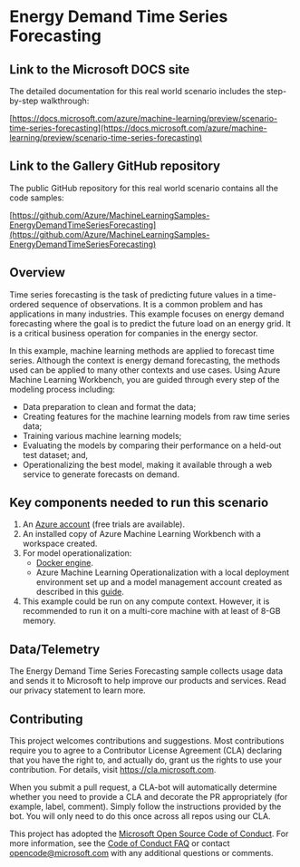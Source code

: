 # Energy Demand Time Series Forecasting

## Link to the Microsoft DOCS site

The detailed documentation for this real world scenario includes the step-by-step walkthrough:

[https://docs.microsoft.com/azure/machine-learning/preview/scenario-time-series-forecasting](https://docs.microsoft.com/azure/machine-learning/preview/scenario-time-series-forecasting)

## Link to the Gallery GitHub repository

The public GitHub repository for this real world scenario contains all the code samples:

[https://github.com/Azure/MachineLearningSamples-EnergyDemandTimeSeriesForecasting](https://github.com/Azure/MachineLearningSamples-EnergyDemandTimeSeriesForecasting)

## Overview

Time series forecasting is the task of predicting future values in a time-ordered sequence of observations. It is a common problem and has applications in many industries. This example focuses on energy demand forecasting where the goal is to predict the future load on an energy grid. It is a critical business operation for companies in the energy sector.

In this example, machine learning methods are applied to forecast time series. Although the context is energy demand forecasting, the methods used can be applied to many other contexts and use cases. Using Azure Machine Learning Workbench, you are guided through every step of the modeling process including:
- Data preparation to clean and format the data;
- Creating features for the machine learning models from raw time series data;
- Training various machine learning models;
- Evaluating the models by comparing their performance on a held-out test dataset; and,
- Operationalizing the best model, making it available through a web service to generate forecasts on demand.

## Key components needed to run this scenario

1. An [Azure account](https://azure.microsoft.com/free/) (free trials are available).
2. An installed copy of Azure Machine Learning Workbench with a workspace created.
3. For model operationalization:
    - [Docker engine](https://www.docker.com/).
    - Azure Machine Learning Operationalization with a local deployment environment set up and a model management account created as described in this  [guide](https://github.com/Azure/Machine-Learning-Operationalization/blob/master/documentation/getting-started.md).
4. This example could be run on any compute context. However, it is recommended to run it on a multi-core machine with at least of 8-GB memory.

## Data/Telemetry
The Energy Demand Time Series Forecasting sample collects usage data and sends it to Microsoft to help improve our products and services. Read our privacy statement to learn more. 

## Contributing

This project welcomes contributions and suggestions.  Most contributions require you to agree to a
Contributor License Agreement (CLA) declaring that you have the right to, and actually do, grant us
the rights to use your contribution. For details, visit https://cla.microsoft.com.

When you submit a pull request, a CLA-bot will automatically determine whether you need to provide
a CLA and decorate the PR appropriately (for example, label, comment). Simply follow the instructions
provided by the bot. You will only need to do this once across all repos using our CLA.

This project has adopted the [Microsoft Open Source Code of Conduct](https://opensource.microsoft.com/codeofconduct/).
For more information, see the [Code of Conduct FAQ](https://opensource.microsoft.com/codeofconduct/faq/) or
contact [opencode@microsoft.com](mailto:opencode@microsoft.com) with any additional questions or comments.